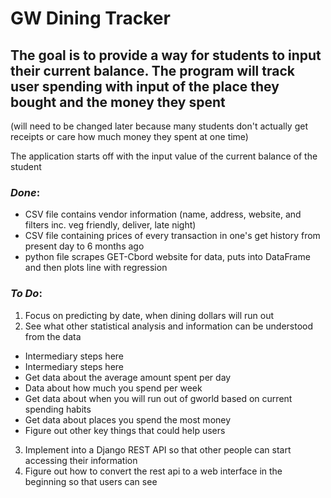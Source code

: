 # GW Dining Tracker

## The goal is to provide a way for students to input their current balance. The program will track user spending with input of the place they bought and the money they spent

(will need to be changed later because many students don't actually get receipts or care how much money they spent at one time)

The application starts off with the input value of the current balance of the student

### _Done_:

-   CSV file contains vendor information (name, address, website, and filters inc. veg friendly, deliver, late night)
-   CSV file containing prices of every transaction in one's get history from present day to 6 months ago
-   python file scrapes GET-Cbord website for data, puts into DataFrame and then plots line with regression

### _To Do_:
1. Focus on predicting by date, when dining dollars will run out 
2. See what other statistical analysis and information can be understood from the data

-   Intermediary steps here
-   Intermediary steps here
-   Get data about the average amount spent per day
-   Data about how much you spend per week
-   Get data about when you will run out of gworld based on current spending     habits
-   Get data about places you spend the most money
-   Figure out other key things that could help users 

3.  Implement into a Django REST API so that other people can start accessing their information 
4.  Figure out how to convert the rest api to a web interface in the beginning so that users can see
